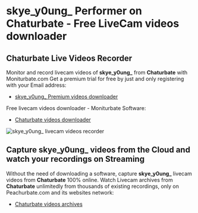 # skye_y0ung_ Performer on Chaturbate - Free LiveCam videos downloader

## Chaturbate Live Videos Recorder

Monitor and record livecam videos of **skye_y0ung_** from **Chaturbate** with Moniturbate.com
Get a premium trial for free by just and only registering with your Email address:
* [skye_y0ung_ Premium videos downloader](https://moniturbate.com/request-demo-licence-key.html)

Free livecam videos downloader - Moniturbate Software:
* [Chaturbate videos downloader](https://moniturbate.com/moniturbate-download-software.html)

![skye_y0ung_ livecam videos recorder](https://peachurnet.com/templates/moniturbate-software.png)


## Capture skye_y0ung_ videos from the Cloud and watch your recordings on Streaming

Without the need of downloading a software, capture **skye_y0ung_** livecam videos from **Chaturbate** 100% online.
Watch Livecam archives from **Chaturbate** unlimitedly from thousands of existing recordings, only on Peachurbate.com and its websites network:
* [Chaturbate videos archives](https://peachurnet.com/)